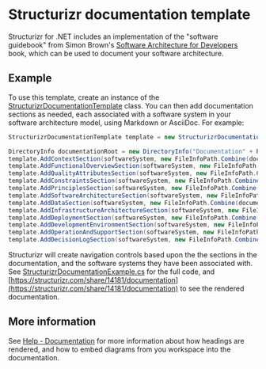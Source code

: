 # Structurizr documentation template

Structurizr for .NET includes an implementation of the "software guidebook" from Simon Brown's [Software Architecture for Developers](https://leanpub.com/visualising-software-architecture) book, which can be used to document your software architecture.

## Example

To use this template, create an instance of the [StructurizrDocumentationTemplate](https://github.com/structurizr/dotnet/blob/master/Structurizr.Core/Documentation/StructurizrDocumentationTemplate.cs) class.
You can then add documentation sections as needed, each associated with a software system in your software architecture model, using Markdown or AsciiDoc. For example:

```c#
StructurizrDocumentationTemplate template = new StructurizrDocumentationTemplate(workspace);

DirectoryInfo documentationRoot = new DirectoryInfo("Documentation" + Path.DirectorySeparatorChar + "structurizr" + Path.DirectorySeparatorChar + "markdown");
template.AddContextSection(softwareSystem, new FileInfoPath.Combine(documentationRoot.FullName, "01-context.md")));
template.AddFunctionalOverviewSection(softwareSystem, new FileInfoPath.Combine(documentationRoot.FullName, "02-functional-overview.md")));
template.AddQualityAttributesSection(softwareSystem, new FileInfoPath.Combine(documentationRoot.FullName, "03-quality-attributes.md")));
template.AddConstraintsSection(softwareSystem, new FileInfoPath.Combine(documentationRoot.FullName, "04-constraints.md")));
template.AddPrinciplesSection(softwareSystem, new FileInfoPath.Combine(documentationRoot.FullName, "05-principles.md")));
template.AddSoftwareArchitectureSection(softwareSystem, new FileInfoPath.Combine(documentationRoot.FullName, "06-software-architecture.md")));
template.AddDataSection(softwareSystem, new FileInfoPath.Combine(documentationRoot.FullName, "07-data.md")));
template.AddInfrastructureArchitectureSection(softwareSystem, new FileInfoPath.Combine(documentationRoot.FullName, "08-infrastructure-architecture.md")));
template.AddDeploymentSection(softwareSystem, new FileInfoPath.Combine(documentationRoot.FullName, "09-deployment.md")));
template.AddDevelopmentEnvironmentSection(softwareSystem, new FileInfoPath.Combine(documentationRoot.FullName, "10-development-environment.md")));
template.AddOperationAndSupportSection(softwareSystem, new FileInfoPath.Combine(documentationRoot.FullName, "11-operation-and-support.md")));
template.AddDecisionLogSection(softwareSystem, new FileInfoPath.Combine(documentationRoot.FullName, "12-decision-log.md")));
```

Structurizr will create navigation controls based upon the the sections in the documentation, and the software systems they have been associated with.
See [StructurizrDocumentationExample.cs](https://github.com/structurizr/dotnet/blob/master/Structurizr.Examples/StructurizrDocumentationExample.cs) for the full code, and [https://structurizr.com/share/14181/documentation](https://structurizr.com/share/14181/documentation) to see the rendered documentation.

## More information

See [Help - Documentation](https://structurizr.com/help/documentation) for more information about how headings are rendered, and how to embed diagrams from you workspace into the documentation.